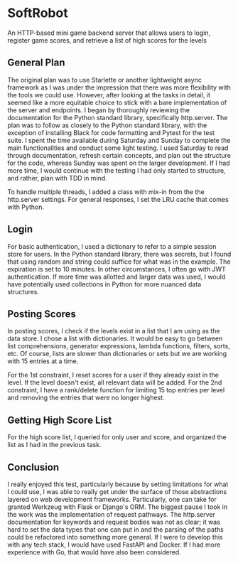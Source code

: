 # SoftRobot

An HTTP-based mini game backend server that allows users to login, register game scores, and retrieve a list of high scores for the levels

## General Plan

The original plan was to use Starlette or another lightweight async framework as I was under the impression that there was more flexibility with the tools we could use. However, after looking at the tasks in detail, it seemed like a more equitable choice to stick with a bare implementation of the server and endpoints. I began by thoroughly reviewing the documentation for the Python standard library, specifically http.server. The plan was to follow as closely to the Python standard library, with the exception of installing Black for code formatting and Pytest for the test suite. I spent the time available during Saturday and Sunday to complete the main functionalities and conduct some light testing. I used Saturday to read through documentation, refresh certain concepts, and plan out the structure for the code, whereas Sunday was spent on the larger development. If I had more time, I would continue with the testing I had only started to structure, and rather, plan with TDD in mind.

To handle multiple threads, I added a class with mix-in from the the http.server settings. For general responses, I set the LRU cache that comes with Python.

## Login

For basic authentication, I used a dictionary to refer to a simple session store for users. In the Python standard library, there was secrets, but I found that using random and string could suffice for what was in the example. The expiration is set to 10 minutes. In other circumstances, I often go with JWT authentication. If more time was allotted and larger data was used, I would have potentially used collections in Python for more nuanced data structures.

## Posting Scores

In posting scores, I check if the levels exist in a list that I am using as the data store. I chose a list with dictionaries. It would be easy to go between list comprehensions, generator expressions, lambda functions, filters, sorts, etc. Of course, lists are slower than dictionaries or sets but we are working with 15 entries at a time.

For the 1st constraint, I reset scores for a user if they already exist in the level. If the level doesn't exist, all relevant data will be added. For the 2nd constraint, I have a rank/delete function for limiting 15 top entries per level and removing the entries that were no longer highest.

## Getting High Score List

For the high score list, I queried for only user and score, and organized the list as I had in the previous task.

## Conclusion

I really enjoyed this test, particularly because by setting limitations for what I could use, I was able to really get under the surface of those abstractions layered on web development frameworks. Particularly, one can take for granted Werkzeug with Flask or Django's ORM. The biggest pause I took in the work was the implementation of request pathways. The http.server documentation for keywords and request bodies was not as clear; it was hard to set the data types that one can put in and the parsing of the paths could be refactored into something more general. If I were to develop this with any tech stack, I would have used FastAPI and Docker. If I had more experience with Go, that would have also been considered.
